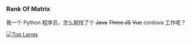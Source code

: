 ### Rank Of Matrix

我一个 Python 程序员，怎么就找了个 ~~Java~~ ~~Three JS~~ ~~Vue~~ cordova 工作呢？

[![Top Langs](https://github-readme-stats.vercel.app/api/top-langs/?username=monoglo&layout=compact&theme=tokyonight)](https://github.com/anuraghazra/github-readme-stats)

<!--
[![motto](https://github.com/danistefanovic/build-your-own-x/raw/master/feynman.png)](https://github.com/danistefanovic/build-your-own-x)
-->

<!--
**monoglo/monoglo** is a ✨ _special_ ✨ repository because its `README.md` (this file) appears on your GitHub profile.

Here are some ideas to get you started:

- 🔭 I’m currently working on ...
- 🌱 I’m currently learning ...
- 👯 I’m looking to collaborate on ...
- 🤔 I’m looking for help with ...
- 💬 Ask me about ...
- 📫 How to reach me: ...
- 😄 Pronouns: ...
- ⚡ Fun fact: ...
-->
